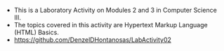 - This is a Laboratory Activity on Modules 2 and 3 in Computer Science III.
- The topics covered in this activity are Hypertext Markup Language (HTML) Basics.
- https://github.com/DenzelDHontanosas/LabActivity02
